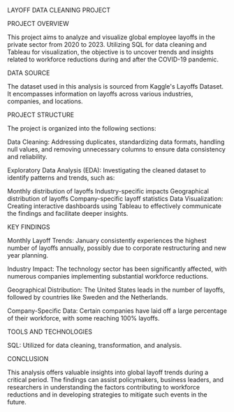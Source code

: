 LAYOFF DATA CLEANING PROJECT

PROJECT OVERVIEW 

This project aims to analyze and visualize global employee layoffs in the private sector from 2020 to 2023. Utilizing SQL for data cleaning and Tableau for visualization, the objective is to uncover trends and insights related to workforce reductions during and after the COVID-19 pandemic.

DATA SOURCE

The dataset used in this analysis is sourced from Kaggle's Layoffs Dataset. It encompasses information on layoffs across various industries, companies, and locations.

PROJECT STRUCTURE

The project is organized into the following sections:

Data Cleaning: Addressing duplicates, standardizing data formats, handling null values, and removing unnecessary columns to ensure data consistency and reliability.

Exploratory Data Analysis (EDA): Investigating the cleaned dataset to identify patterns and trends, such as:

Monthly distribution of layoffs
Industry-specific impacts
Geographical distribution of layoffs
Company-specific layoff statistics
Data Visualization: Creating interactive dashboards using Tableau to effectively communicate the findings and facilitate deeper insights.

KEY FINDINGS

Monthly Layoff Trends: January consistently experiences the highest number of layoffs annually, possibly due to corporate restructuring and new year planning.

Industry Impact: The technology sector has been significantly affected, with numerous companies implementing substantial workforce reductions.

Geographical Distribution: The United States leads in the number of layoffs, followed by countries like Sweden and the Netherlands.

Company-Specific Data: Certain companies have laid off a large percentage of their workforce, with some reaching 100% layoffs.

TOOLS AND TECHNOLOGIES

SQL: Utilized for data cleaning, transformation, and analysis.

CONCLUSION

This analysis offers valuable insights into global layoff trends during a critical period. The findings can assist policymakers, business leaders, and researchers in understanding the factors contributing to workforce reductions and in developing strategies to mitigate such events in the future.






